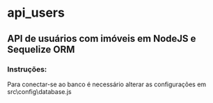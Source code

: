 # api_users
<h2>API de usuários com imóveis em NodeJS e Sequelize ORM</h2>

<h3>Instruções:</h3>
<p> Para conectar-se ao banco é necessário alterar as configurações em src\config\database.js </p>
